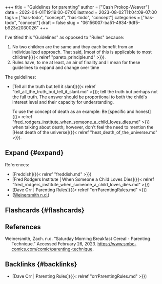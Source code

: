 +++
title = "Guidelines for parenting"
author = ["Cash Prokop-Weaver"]
date = 2022-04-01T19:19:00-07:00
lastmod = 2023-08-02T11:04:09-07:00
tags = ["has-todo", "concept", "has-todo", "concept"]
categories = ["has-todo", "concept"]
draft = false
slug = "06156007-ba51-4934-9df5-b923e2030026"
+++

I've titled this "Guidelines" as opposed to "Rules" because:

1.  No two children are the same and they each benefit from an individualized approach. That said, [most of this is applicable to most children]({{< relref "pareto_principle.md" >}}).
2.  Rules have, to me at least, an air of finality and I mean for these guidelines to expand and change over time

The guidelines:

-   [Tell all the truth but tell it slant]({{< relref "tell_all_the_truth_but_tell_it_slant.md" >}}); tell the truth but perhaps not the full truth. The answer should be proportional to both the child's interest level and their capacity for understanding.

    To use the concept of death as an example: Be [specific and honest]({{< relref "fred_rodgers_institute_when_someone_a_child_loves_dies.md" >}}) when talking about death; however, don't feel the need to mention the [Heat death of the universe]({{< relref "heat_death_of_the_universe.md" >}}).


## Expand {#expand}

References:

-   [Freddish]({{< relref "freddish.md" >}})
-   [Fred Rodgers Institute | When Someone a Child Loves Dies]({{< relref "fred_rodgers_institute_when_someone_a_child_loves_dies.md" >}})
-   [Dave Orr | Parenting Rules]({{< relref "orrParentingRules.md" >}})
-   (<a href="#citeproc_bib_item_1">Weinersmith n.d.</a>)


## Flashcards {#flashcards}

## References

<style>.csl-entry{text-indent: -1.5em; margin-left: 1.5em;}</style><div class="csl-bib-body">
  <div class="csl-entry"><a id="citeproc_bib_item_1"></a>Weinersmith, Zach. n.d. “Saturday Morning Breakfast Cereal - Parenting Technique.” Accessed February 26, 2023. <a href="https://www.smbc-comics.com/comic/parenting-technique">https://www.smbc-comics.com/comic/parenting-technique</a>.</div>
</div>


## Backlinks {#backlinks}

-   [Dave Orr | Parenting Rules]({{< relref "orrParentingRules.md" >}})

